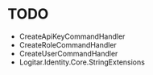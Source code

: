# TODO

- CreateApiKeyCommandHandler
- CreateRoleCommandHandler
- CreateUserCommandHandler
- Logitar.Identity.Core.StringExtensions
